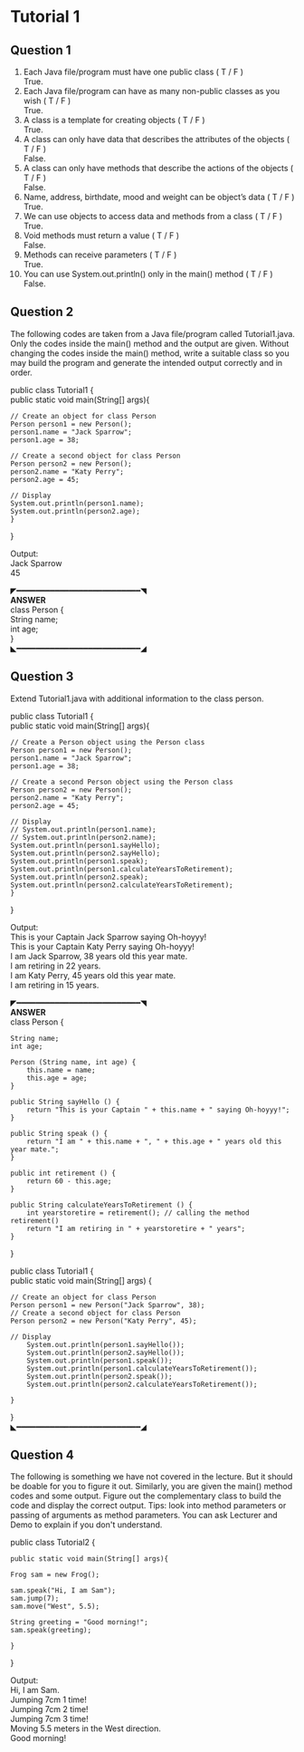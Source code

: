 # Tutorial 1 
## Question 1
1. Each Java file/program must have one public class ( T / F )\
   True.
2. Each Java file/program can have as many non-public classes as you wish ( T / F )\
   True.
3. A class is a template for creating objects ( T / F )\
   True.
4. A class can only have data that describes the attributes of the objects ( T / F )\
   False.
5. A class can only have methods that describe the actions of the objects ( T / F )\
   False.
6. Name, address, birthdate, mood and weight can be object’s data ( T / F )\
   True.
7. We can use objects to access data and methods from a class ( T / F )\
   True.
8. Void methods must return a value ( T / F )\
    False.
9. Methods can receive parameters ( T / F )\
    True.
10. You can use System.out.println() only in the main() method ( T / F )\
    False.
    
## Question 2
The following codes are taken from a Java file/program called Tutorial1.java.  Only the codes inside the main() method and the output are given. Without changing the codes inside the main() method, write a suitable class so you may build the program and generate the intended output correctly and in order.

public class Tutorial1 {\
	public static void main(String[] args){

	// Create an object for class Person 
	Person person1 = new Person();
	person1.name = "Jack Sparrow";
	person1.age = 38;

	// Create a second object for class Person 
	Person person2 = new Person();
	person2.name = "Katy Perry";
	person2.age = 45;
	
	// Display
	System.out.println(person1.name);
	System.out.println(person2.age);
	}
}

Output:\
Jack Sparrow\
45

◤━━━━━━━━━━━━━━━━━━━━━━━━━━◥\
**ANSWER**\
class Person {\
String name;\
int age;\
}\
◣━━━━━━━━━━━━━━━━━━━━━━━━━━◢

## Question 3
Extend Tutorial1.java with additional information to the class person.

public class Tutorial1 {\
	public static void main(String[] args){

	// Create a Person object using the Person class
	Person person1 = new Person();
	person1.name = "Jack Sparrow";
	person1.age = 38;

	// Create a second Person object using the Person class
	Person person2 = new Person();
	person2.name = "Katy Perry";
	person2.age = 45;
	
	// Display
	// System.out.println(person1.name);
	// System.out.println(person2.name);
	System.out.println(person1.sayHello);
	System.out.println(person2.sayHello);
	System.out.println(person1.speak);
	System.out.println(person1.calculateYearsToRetirement);
	System.out.println(person2.speak);
	System.out.println(person2.calculateYearsToRetirement);	
	}
}

Output:\
This is your Captain Jack Sparrow saying Oh-hoyyy!\
This is your Captain Katy Perry saying Oh-hoyyy!\
I am Jack Sparrow, 38 years old this year mate.\
I am retiring in 22 years.\
I am Katy Perry, 45 years old this year mate.\
I am retiring in 15 years.

◤━━━━━━━━━━━━━━━━━━━━━━━━━━◥\
**ANSWER**\
class Person {
    
    String name;
    int age;
    
    Person (String name, int age) {
        this.name = name;
        this.age = age;
    }

    public String sayHello () {
        return "This is your Captain " + this.name + " saying Oh-hoyyy!";
    }
   
    public String speak () {
        return "I am " + this.name + ", " + this.age + " years old this year mate.";
    }
        
    public int retirement () {
        return 60 - this.age;
    }
     
    public String calculateYearsToRetirement () {
        int yearstoretire = retirement(); // calling the method retirement()
        return "I am retiring in " + yearstoretire + " years";
    }
    
}

public class Tutorial1 {\
    public static void main(String[] args) {
        
	// Create an object for class Person
	Person person1 = new Person("Jack Sparrow", 38);
	// Create a second object for class Person
	Person person2 = new Person("Katy Perry", 45);
	
	// Display
        System.out.println(person1.sayHello());
        System.out.println(person2.sayHello());
        System.out.println(person1.speak());
        System.out.println(person1.calculateYearsToRetirement());
        System.out.println(person2.speak());
        System.out.println(person2.calculateYearsToRetirement());
        
    }
}\
◣━━━━━━━━━━━━━━━━━━━━━━━━━━◢

## Question 4
The following is something we have not covered in the lecture. But it should be doable for you to figure it out. Similarly, you are given the main() method codes and some output. Figure out the complementary class to build the code and display the correct output. 
Tips: look into method parameters or passing of arguments as method parameters. You can ask Lecturer and Demo to explain if you don't understand.

public class Tutorial2 {

	public static void main(String[] args){

	Frog sam = new Frog();

	sam.speak("Hi, I am Sam");
	sam.jump(7);
	sam.move("West", 5.5);
	
	String greeting = "Good morning!";
	sam.speak(greeting);
	
	}
}

Output:\
Hi, I am Sam.\
Jumping 7cm 1 time!\
Jumping 7cm 2 time!\
Jumping 7cm 3 time!\
Moving 5.5 meters in the West direction.\
Good morning!

